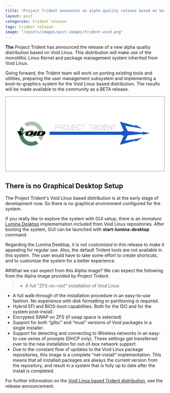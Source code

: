 ```yaml
---
title: "Project Trident announces an alpha quality release based on Void Linux"
layout: post
categories: trident release
tags: trident release
image: "/assets/images/post-images/trident-void.png"
---
```


**The** Project Trident has announced the release of a new alpha quality distribution based on Void Linux. This distribution will make use of the monolithic Linux Kernel and package management system inherited from Void Linux.

Going forward, the Trident team will work on porting existing tools and utilities, preparing the user management subsystem and implementing a boot-to-graphics system for the Void Linux based distribution. The results will be made available to the community as a BETA release.

![Void Linux based Trident banner](/assets/images/post-images/trident-void.png)

## There is no Graphical Desktop Setup
The Project Trident's Void Linux based distribution is at the early stage of development now. So there is no graphical environment configured for the system.

If you really like to explore the system with GUI setup, there is an *immature* [Lumina Desktop](/desktop/lumina) implementation included from Void Linux repositories. After booting the system, GUI can be launched with **start-lumina-desktop** command.

Regarding the Lumina Desktop, it is not *customized* in this release to make it appealing for regular use. Also, the default Trident tools are not available in this system. The user would have to take some effort to create shortcuts, and to customize the system for a better experience.

##What we can expect from this Alpha image?
We can expect the following from the Alpha image provided by Project Trident.
> - A full “ZFS-on-root” installation of Void Linux
- A full walk-through of the installation procedure in an easy-to-use fashion. No experience with disk formatting or partitioning is required.
- Hybrid EFI and BIOS-boot capabilities. Both for the ISO and for the system post-install.
- Encrypted SWAP on ZFS (if swap space is selected)
- Support for both “glibc” and “musl” versions of Void packages in a single installer.
- Support for detecting and connecting to Wireless networks in an easy-to-use series of prompts (DHCP only). These settings get transferred over to the new installation for out-of-box network support.
- Due to the constant flow of updates to the Void Linux package repositories, this image is a complete “net-install” implementation. This means that all installed packages are always the current version from the repository, and result in a system that is fully up to date after the install is completed.

For further information on the [Void Linux based Trident distribution](https://project-trident.org/post/void-alpha-available/), see the release announcement.